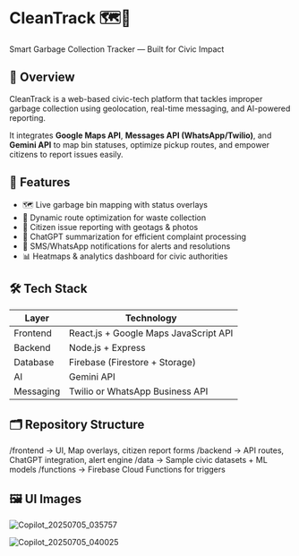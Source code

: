 # CleanTrack 🗺️🧹  
Smart Garbage Collection Tracker — Built for Civic Impact

## 🚀 Overview
CleanTrack is a web-based civic-tech platform that tackles improper garbage collection using geolocation, real-time messaging, and AI-powered reporting.

It integrates **Google Maps API**, **Messages API (WhatsApp/Twilio)**, and **Gemini API** to map bin statuses, optimize pickup routes, and empower citizens to report issues easily.

## 🧩 Features
- 🗺️ Live garbage bin mapping with status overlays  
- 🚚 Dynamic route optimization for waste collection  
- 📸 Citizen issue reporting with geotags & photos  
- 🧠 ChatGPT summarization for efficient complaint processing  
- 📨 SMS/WhatsApp notifications for alerts and resolutions  
- 📊 Heatmaps & analytics dashboard for civic authorities

## 🛠️ Tech Stack
| Layer       | Technology         |
|-------------|--------------------|
| Frontend    | React.js + Google Maps JavaScript API  
| Backend     | Node.js + Express  
| Database    | Firebase (Firestore + Storage)  
| AI          | Gemini API  
| Messaging   | Twilio or WhatsApp Business API  

## 🗂️ Repository Structure
/frontend → UI, Map overlays, citizen report forms 
/backend → API routes, ChatGPT integration, alert engine 
/data → Sample civic datasets + ML models 
/functions → Firebase Cloud Functions for triggers 
## 🖼️ UI Images
![Copilot_20250705_035757](https://github.com/user-attachments/assets/b8274244-bafa-4ea9-9f33-145a3a142fd0)

![Copilot_20250705_040025](https://github.com/user-attachments/assets/b124009b-960b-44b5-bfc5-4c3045d50c67)

